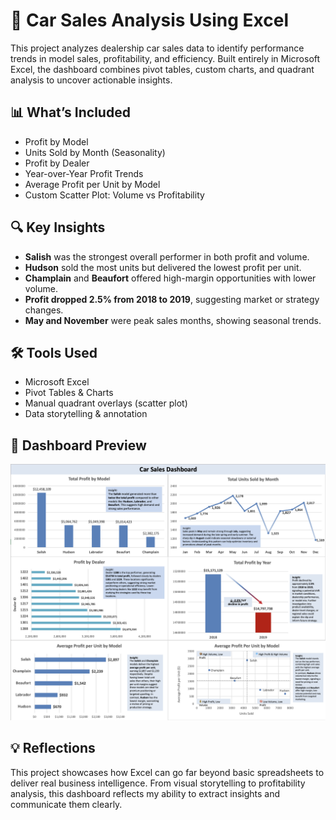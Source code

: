 # 🚗 Car Sales Analysis Using Excel

This project analyzes dealership car sales data to identify performance trends in model sales, profitability, and efficiency. Built entirely in Microsoft Excel, the dashboard combines pivot tables, custom charts, and quadrant analysis to uncover actionable insights.

## 📊 What’s Included

- Profit by Model
- Units Sold by Month (Seasonality)
- Profit by Dealer
- Year-over-Year Profit Trends
- Average Profit per Unit by Model
- Custom Scatter Plot: Volume vs Profitability

## 🔍 Key Insights

- **Salish** was the strongest overall performer in both profit and volume.
- **Hudson** sold the most units but delivered the lowest profit per unit.
- **Champlain** and **Beaufort** offered high-margin opportunities with lower volume.
- **Profit dropped 2.5% from 2018 to 2019**, suggesting market or strategy changes.
- **May and November** were peak sales months, showing seasonal trends.

## 🛠 Tools Used

- Microsoft Excel
- Pivot Tables & Charts
- Manual quadrant overlays (scatter plot)
- Data storytelling & annotation

## 📸 Dashboard Preview

![Car Sales Dashboard](images/dashboard-overview.png)

## 💡 Reflections

This project showcases how Excel can go far beyond basic spreadsheets to deliver real business intelligence. From visual storytelling to profitability analysis, this dashboard reflects my ability to extract insights and communicate them clearly.

